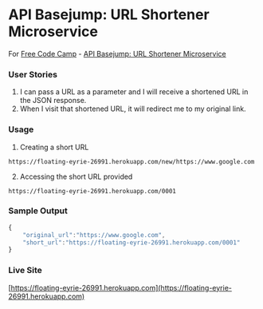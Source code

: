 # API Basejump: URL Shortener Microservice


For [Free Code Camp](http://freecodecamp.com) - [API Basejump: URL Shortener Microservice](https://www.freecodecamp.com/challenges/url-shortener-microservice)


### User Stories

1. I can pass a URL as a parameter and I will receive a shortened URL in the JSON response.
2. When I visit that shortened URL, it will redirect me to my original link.


### Usage

1. Creating a short URL
```
https://floating-eyrie-26991.herokuapp.com/new/https://www.google.com
```
2. Accessing the short URL provided
```
https://floating-eyrie-26991.herokuapp.com/0001
```

### Sample Output

```javascript
{ 
	"original_url":"https://www.google.com", 
	"short_url":"https://floating-eyrie-26991.herokuapp.com/0001" 
}
```

### Live Site
[https://floating-eyrie-26991.herokuapp.com](https://floating-eyrie-26991.herokuapp.com)